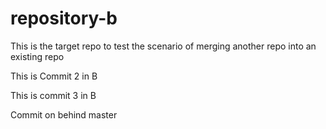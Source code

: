 # repository-b
This is the target repo to test the scenario of merging another repo into an existing repo

This is Commit 2 in B

This is commit 3 in B

Commit on behind master
